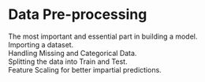# Data Pre-processing<br>

The most important and essential part in building a model.<br>
Importing a dataset.<br>
Handling Missing and Categorical Data.<br>
Splitting the data into Train and Test.<br>
Feature Scaling for better impartial predictions.
